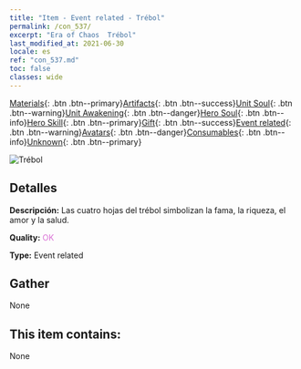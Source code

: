 ```yaml
---
title: "Item - Event related - Trébol"
permalink: /con_537/
excerpt: "Era of Chaos  Trébol"
last_modified_at: 2021-06-30
locale: es
ref: "con_537.md"
toc: false
classes: wide
---
```

 [Materials](/ItemsES/){: .btn .btn--primary}[Artifacts](/ItemsES/Artifacts/){: .btn .btn--success}[Unit Soul](/ItemsES/UnitSoul/){: .btn .btn--warning}[Unit Awakening](/ItemsES/UnitAwakening/){: .btn .btn--danger}[Hero Soul](/ItemsES/HeroSoul/){: .btn .btn--info}[Hero Skill](/ItemsES/HeroSkill/){: .btn .btn--primary}[Gift](/ItemsES/Gift/){: .btn .btn--success}[Event related](/ItemsES/Events/){: .btn .btn--warning}[Avatars](/ItemsES/Avatars/){: .btn .btn--danger}[Consumables](/ItemsES/Consumables/){: .btn .btn--info}[Unknown](/ItemsES/Unknown/){: .btn .btn--primary}

 ![Trébol](/images/t/i_10023.png)

## Detalles
 **Descripción:** Las cuatro hojas del trébol simbolizan la fama, la riqueza, el amor y la salud.

 **Quality:** <span style="color: #DA70D6">OK</span>

 **Type:** Event related

## Gather

  None

## This item contains:

  None

